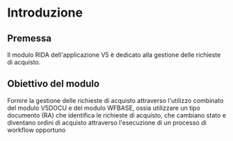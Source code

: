 # Introduzione

## Premessa
Il modulo RIDA dell'applicazione V5 è dedicato alla gestione delle richieste di acquisto.


## Obiettivo del modulo
Fornire la gestione delle richieste di acquisto attraverso l'utilizzo combinato del modulo V5DOCU e del modulo WFBASE, ossia utilizzare un tipo documento (RA) che identifica le richieste di acquisto, che cambiano stato e diventano ordini di acquisto attraverso l'esecuzione di un processo di workflow opportuno

